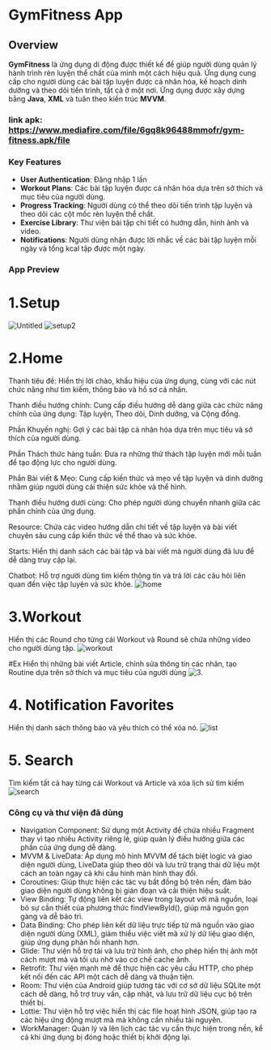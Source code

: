 # GymFitness App
## Overview
**GymFitness** là ứng dụng di động được thiết kế để giúp người dùng quản lý hành trình rèn luyện thể chất của mình một cách hiệu quả. 
Ứng dụng cung cấp cho người dùng các bài tập luyện được cá nhân hóa, kế hoạch dinh dưỡng và theo dõi tiến trình, tất cả ở một nơi. 
Ứng dụng được xây dựng bằng **Java**, **XML** và tuân theo kiến ​​trúc **MVVM**.
###  link apk: https://www.mediafire.com/file/6gq8k96488mmofr/gym-fitness.apk/file
### Key Features
- **User Authentication**: Đăng nhập 1 lần
- **Workout Plans**: Các bài tập luyện được cá nhân hóa dựa trên sở thích và mục tiêu của người dùng.
- **Progress Tracking**: Người dùng có thể theo dõi tiến trình tập luyện và theo dõi các cột mốc rèn luyện thể chất.
- **Exercise Library**: Thư viện bài tập chi tiết có hướng dẫn, hình ảnh và video.
- **Notifications**: Người dùng nhận được lời nhắc về các bài tập luyện mỗi ngày và tổng kcal tập được một ngày.
### App Preview
# 1.Setup
![Untitled](https://github.com/user-attachments/assets/0e34231f-ac7d-4364-9009-b91ea7a9dfc5)
![setup2](https://github.com/user-attachments/assets/58efe24d-9807-453f-8c35-8023d1c728a9)
# 2.Home
Thanh tiêu đề: Hiển thị lời chào, khẩu hiệu của ứng dụng, cùng với các nút chức năng như tìm kiếm, thông báo và hồ sơ cá nhân.

Thanh điều hướng chính: Cung cấp điều hướng dễ dàng giữa các chức năng chính của ứng dụng: Tập luyện, Theo dõi, Dinh dưỡng, và Cộng đồng.

Phần Khuyến nghị: Gợi ý các bài tập cá nhân hóa dựa trên mục tiêu và sở thích của người dùng.

Phần Thách thức hàng tuần: Đưa ra những thử thách tập luyện mới mỗi tuần để tạo động lực cho người dùng.

Phần Bài viết & Mẹo: Cung cấp kiến thức và mẹo về tập luyện và dinh dưỡng nhằm giúp người dùng cải thiện sức khỏe và thể hình.

Thanh điều hướng dưới cùng: Cho phép người dùng chuyển nhanh giữa các phần chính của ứng dụng.

Resource: Chứa các video hướng dẫn chi tiết về tập luyện và bài viết chuyên sâu cung cấp kiến thức về thể thao và sức khỏe.

Starts: Hiển thị danh sách các bài tập và bài viết mà người dùng đã lưu để dễ dàng truy cập lại.

Chatbot: Hỗ trợ người dùng tìm kiếm thông tin và trả lời các câu hỏi liên quan đến việc tập luyện và sức khỏe.
![home](https://github.com/user-attachments/assets/46b30e1f-6e31-4eda-ba58-6f8beadd7b2b)
# 3.Workout 
Hiển thị các Round cho từng cái Workout và Round sẽ chứa những video cho người dùng tập.
![workout](https://github.com/user-attachments/assets/d7f644ba-15c2-48d4-9d5c-ff1affe62639)

#Ex 
Hiển thị những bài viết Article, chỉnh sửa thông tin các nhân, tạo Routine dựa trên sở thích và mục tiêu của người dùng
![3](https://github.com/user-attachments/assets/caaac6e3-619d-4b6d-8bb6-ce80b09c07ef).
# 4. Notification Favorites
Hiển thị danh sách thông báo và yêu thích có thể xóa nó.
![list](https://github.com/user-attachments/assets/08d61d25-db51-47df-be8b-45e0aeb59629)

# 5. Search
Tìm kiếm tất cả hay từng cái Workout và Article và xóa lịch sử tìm kiếm 
![search](https://github.com/user-attachments/assets/3fd7868d-ed1e-4a8a-b02b-6e6e6a8aa515)



### Công cụ và thư viện đã dùng
- Navigation Component: Sử dụng một Activity để chứa nhiều Fragment thay vì tạo nhiều Activity riêng lẻ, giúp quản lý điều hướng giữa các phần của ứng dụng dễ dàng.
- MVVM & LiveData: Áp dụng mô hình MVVM để tách biệt logic và giao diện người dùng, LiveData giúp theo dõi và lưu trữ trạng thái dữ liệu một cách an toàn ngay cả khi cấu hình màn hình thay đổi.
- Coroutines: Giúp thực hiện các tác vụ bất đồng bộ trên nền, đảm bảo giao diện người dùng không bị gián đoạn và cải thiện hiệu suất.
- View Binding: Tự động liên kết các view trong layout với mã nguồn, loại bỏ sự cần thiết của phương thức findViewById(), giúp mã nguồn gọn gàng và dễ bảo trì.
- Data Binding: Cho phép liên kết dữ liệu trực tiếp từ mã nguồn vào giao diện người dùng (XML), giảm thiểu việc viết mã xử lý dữ liệu giao diện, giúp ứng dụng phản hồi nhanh hơn.
- Glide: Thư viện hỗ trợ tải và lưu trữ hình ảnh, cho phép hiển thị ảnh một cách mượt mà và tối ưu nhờ vào cơ chế cache ảnh.
- Retrofit: Thư viện mạnh mẽ để thực hiện các yêu cầu HTTP, cho phép kết nối đến các API một cách dễ dàng và thuận tiện.
- Room: Thư viện của Android giúp tương tác với cơ sở dữ liệu SQLite một cách dễ dàng, hỗ trợ truy vấn, cập nhật, và lưu trữ dữ liệu cục bộ trên thiết bị.
- Lottie: Thư viện hỗ trợ việc hiển thị các file hoạt hình JSON, giúp tạo ra các hiệu ứng động mượt mà mà không cần nhiều tài nguyên.
- WorkManager: Quản lý và lên lịch các tác vụ cần thực hiện trong nền, kể cả khi ứng dụng bị đóng hoặc thiết bị khởi động lại.






